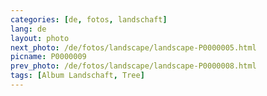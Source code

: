 ```yaml
---
categories: [de, fotos, landschaft]
lang: de
layout: photo
next_photo: /de/fotos/landscape/landscape-P0000005.html
picname: P0000009
prev_photo: /de/fotos/landscape/landscape-P0000008.html
tags: [Album Landschaft, Tree]
---
```

